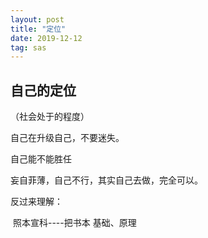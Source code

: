 ```yaml
---
layout: post
title: "定位"
date: 2019-12-12
tag: sas
---
```






## 自己的定位

（社会处于的程度）

自己在升级自己，不要迷失。

自己能不能胜任

妄自菲薄，自己不行，其实自己去做，完全可以。







反过来理解：

​				照本宣科----把书本  基础、原理



